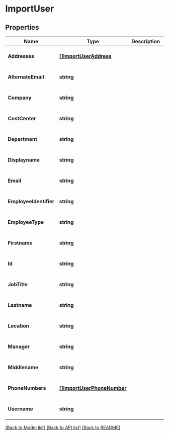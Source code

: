 # ImportUser

## Properties
Name | Type | Description | Notes
------------ | ------------- | ------------- | -------------
**Addresses** | [**[]ImportUserAddress**](importUserAddress.md) |  | [optional] [default to null]
**AlternateEmail** | **string** |  | [optional] [default to null]
**Company** | **string** |  | [optional] [default to null]
**CostCenter** | **string** |  | [optional] [default to null]
**Department** | **string** |  | [optional] [default to null]
**Displayname** | **string** |  | [optional] [default to null]
**Email** | **string** |  | [optional] [default to null]
**EmployeeIdentifier** | **string** |  | [optional] [default to null]
**EmployeeType** | **string** |  | [optional] [default to null]
**Firstname** | **string** |  | [optional] [default to null]
**Id** | **string** |  | [optional] [default to null]
**JobTitle** | **string** |  | [optional] [default to null]
**Lastname** | **string** |  | [optional] [default to null]
**Location** | **string** |  | [optional] [default to null]
**Manager** | **string** |  | [optional] [default to null]
**Middlename** | **string** |  | [optional] [default to null]
**PhoneNumbers** | [**[]ImportUserPhoneNumber**](importUserPhoneNumber.md) |  | [optional] [default to null]
**Username** | **string** |  | [optional] [default to null]

[[Back to Model list]](../README.md#documentation-for-models) [[Back to API list]](../README.md#documentation-for-api-endpoints) [[Back to README]](../README.md)


